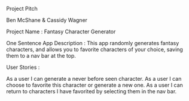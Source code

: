 Project Pitch

Ben McShane & Cassidy Wagner

Project Name : Fantasy Character Generator

One Sentence App Description : This app randomly generates fantasy characters, and allows you to favorite characters of your choice, saving them to a nav bar at the top.

User Stories :

As a user I can generate a never before seen character.
As a user I can choose to favorite this character or generate a new one.
As a user I can return to characters I have favorited by selecting them in the nav bar.